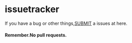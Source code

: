 # issuetracker
If you have a bug or other things,[SUBMIT](https://github.com/sysdl132/issuetracker/issues) a issues at here.
#### Remember.No pull requests.
